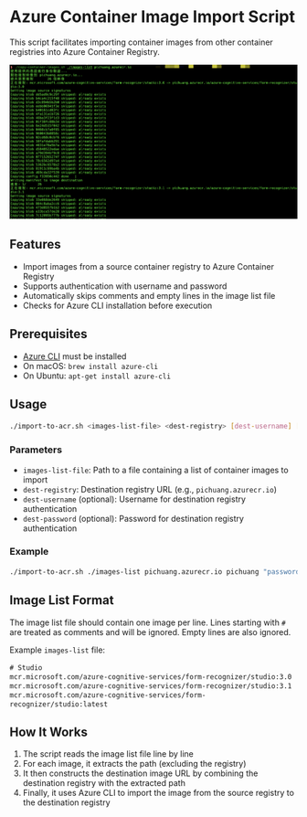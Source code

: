 # Azure Container Image Import Script

This script facilitates importing container images from other container registries into Azure Container Registry.

![image](./imgs/screenshot.png)

## Features

- Import images from a source container registry to Azure Container Registry
- Supports authentication with username and password
- Automatically skips comments and empty lines in the image list file
- Checks for Azure CLI installation before execution

## Prerequisites

- [Azure CLI](https://docs.microsoft.com/en-us/cli/azure/install-azure-cli) must be installed
- On macOS: `brew install azure-cli`
- On Ubuntu: `apt-get install azure-cli`

## Usage

```bash
./import-to-acr.sh <images-list-file> <dest-registry> [dest-username] [dest-password]
```

### Parameters

- `images-list-file`: Path to a file containing a list of container images to import
- `dest-registry`: Destination registry URL (e.g., `pichuang.azurecr.io`)
- `dest-username` (optional): Username for destination registry authentication
- `dest-password` (optional): Password for destination registry authentication

### Example

```bash
./import-to-acr.sh ./images-list pichuang.azurecr.io pichuang "password123"
```

## Image List Format

The image list file should contain one image per line. Lines starting with `#` are treated as comments and will be ignored. Empty lines are also ignored.

Example `images-list` file:

```
# Studio
mcr.microsoft.com/azure-cognitive-services/form-recognizer/studio:3.0
mcr.microsoft.com/azure-cognitive-services/form-recognizer/studio:3.1
mcr.microsoft.com/azure-cognitive-services/form-recognizer/studio:latest
```

## How It Works

1. The script reads the image list file line by line
2. For each image, it extracts the path (excluding the registry)
3. It then constructs the destination image URL by combining the destination registry with the extracted path
4. Finally, it uses Azure CLI to import the image from the source registry to the destination registry
